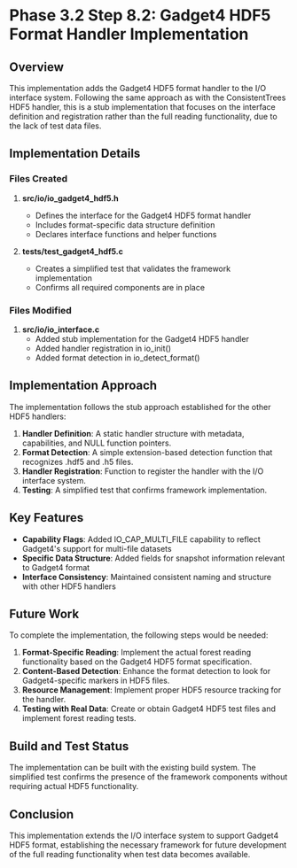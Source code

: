 # Phase 3.2 Step 8.2: Gadget4 HDF5 Format Handler Implementation

## Overview

This implementation adds the Gadget4 HDF5 format handler to the I/O interface system. Following the same approach as with the ConsistentTrees HDF5 handler, this is a stub implementation that focuses on the interface definition and registration rather than the full reading functionality, due to the lack of test data files.

## Implementation Details

### Files Created

1. **src/io/io_gadget4_hdf5.h**
   - Defines the interface for the Gadget4 HDF5 format handler
   - Includes format-specific data structure definition
   - Declares interface functions and helper functions

2. **tests/test_gadget4_hdf5.c**
   - Creates a simplified test that validates the framework implementation
   - Confirms all required components are in place

### Files Modified

1. **src/io/io_interface.c**
   - Added stub implementation for the Gadget4 HDF5 handler
   - Added handler registration in io_init()
   - Added format detection in io_detect_format()

## Implementation Approach

The implementation follows the stub approach established for the other HDF5 handlers:

1. **Handler Definition**: A static handler structure with metadata, capabilities, and NULL function pointers.
2. **Format Detection**: A simple extension-based detection function that recognizes .hdf5 and .h5 files.
3. **Handler Registration**: Function to register the handler with the I/O interface system.
4. **Testing**: A simplified test that confirms framework implementation.

## Key Features

- **Capability Flags**: Added IO_CAP_MULTI_FILE capability to reflect Gadget4's support for multi-file datasets
- **Specific Data Structure**: Added fields for snapshot information relevant to Gadget4 format
- **Interface Consistency**: Maintained consistent naming and structure with other HDF5 handlers

## Future Work

To complete the implementation, the following steps would be needed:

1. **Format-Specific Reading**: Implement the actual forest reading functionality based on the Gadget4 HDF5 format specification.
2. **Content-Based Detection**: Enhance the format detection to look for Gadget4-specific markers in HDF5 files.
3. **Resource Management**: Implement proper HDF5 resource tracking for the handler.
4. **Testing with Real Data**: Create or obtain Gadget4 HDF5 test files and implement forest reading tests.

## Build and Test Status

The implementation can be built with the existing build system. The simplified test confirms the presence of the framework components without requiring actual HDF5 functionality.

## Conclusion

This implementation extends the I/O interface system to support Gadget4 HDF5 format, establishing the necessary framework for future development of the full reading functionality when test data becomes available.